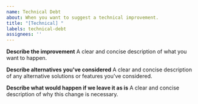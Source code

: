```yaml
---
name: Technical Debt
about: When you want to suggest a technical improvement.
title: "[Technical] "
labels: technical-debt
assignees: ''
---
```


**Describe the improvement**
A clear and concise description of what you want to happen.

**Describe alternatives you've considered**
A clear and concise description of any alternative solutions or features you've considered.

**Describe what would happen if we leave it as is**
A clear and concise description of why this change is necessary.
